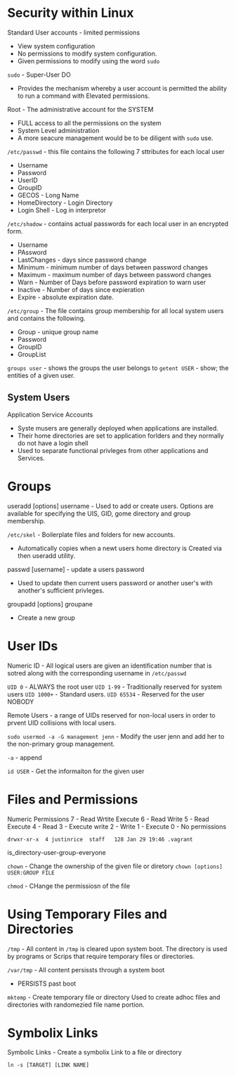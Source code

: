 # Security within Linux

Standard User accounts - limited permissions
- View system configuration
- No permissions to modify system configuration.
- Given permissions to modify using the word `sudo` 

`sudo` - Super-User DO
- Provides the mechanism whereby a user account is permitted the ability to run a command with Elevated permissions.

Root - The administrative account for the SYSTEM
- FULL access to all the permissions on the system
- System Level administration 
- A more seacure management would be to be diligent with `sudo` use.

`/etc/passwd` - this file contains the following 7 sttributes for each local user
- Username
- Password 
- UserID
- GroupID
- GECOS - Long Name
- HomeDirectory - Login Directory
- Login Shell - Log in interpretor

`/etc/shadow` - contains actual passwords for each local user in an encrypted form. 
- Username
- PAssword
- LastChanges - days since password change
- Minimum - minimum number of days between password changes
- Maximum - maximum number of days between password changes
- Warn - Number of Days before password expiration to warn user
- Inactive - Number of days since expieration
- Expire - absolute expiration date.

`/etc/group` - The file contains group membership for all local system users and contains the following.
- Group - unique group name
- Password
- GroupID
- GroupList


`groups user` - shows the groups the user belongs to
`getent USER` - show; the entities of a given user.



## System Users

Application Service Accounts
- Syste musers are generally deployed when applications are installed.
- Their home directories are set to application forlders and they normally do not have a login shell
- Used to separate functional privleges from other applications and Services.


# Groups

useradd [options] username - Used to add or create users. Options are available for specifying the UIS, GID, gome directory and group membership.


`/etc/skel` - Boilerplate files and folders for new accounts.
- Automatically copies when a newt users home directory is Created via then useradd utility.

passwd [username] - update a users password
- Used to update then current users password or another user's with another's sufficient privleges.

groupadd [options] groupane
- Create a new group

# User IDs

Numeric ID - All logical users are given an identification number that is sotred along with the corresponding username in `/etc/passwd` 

`UID 0` - ALWAYS the root user
`UID 1-99` - Traditionally reserved for system users
`UID 1000+` - Standard users. 
`UID 65534` - Reserved for the user NOBODY

Remote Users - a range of UIDs reserved for non-local users in order to prvent UID collisions with local users.

`sudo usermod -a -G management jenn` - Modify the user jenn and add her to the non-primary group management.

`-a` - append
    
`id USER` - Get the informaiton for the given user


# Files and Permissions

Numeric Permissions
7 - Read Wrtite Execute
6 - Read Write
5 - Read Execute
4 - Read
3 - Execute write
2 - Write
1 - Execute
0 - No permissions

```
drwxr-xr-x  4 justinrice  staff   128 Jan 29 19:46 .vagrant
```
is_directory-user-group-everyone

`chown` - Change the ownership of the given file or diretory
`chown [options] USER:GROUP FILE`

`chmod` - CHange the permissiosn of the file


# Using Temporary Files and Directories

`/tmp` - All content in `/tmp` is cleared upon system boot. The directory is used by programs or Scrips that require temporary files or directories.

`/var/tmp` - All content persissts through a system boot
- PERSISTS past boot

`mktemp` - Create temporary file or directory
Used to create adhoc files and directories with randomezied file name portion.



# Symbolix Links

Symbolic Links - Create a symbolix Link to a file or directory 

`ln -s [TARGET] [LINK NAME]` 